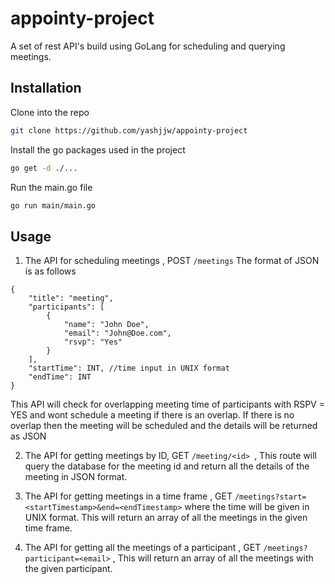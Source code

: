 # appointy-project

A set of rest API's build using GoLang for scheduling and querying meetings.

## Installation

Clone into the repo
```bash 
git clone https://github.com/yashjjw/appointy-project
```
Install the go packages used in the project
```bash
go get -d ./...
```
Run the main.go file
```bash
go run main/main.go
```

## Usage

1. The API for scheduling meetings , POST `/meetings`  The format of JSON is as follows
```
{
    "title": "meeting",
    "participants": [
        {
            "name": "John Doe",
            "email": "John@Doe.com",
            "rsvp": "Yes"
        }
    ],
    "startTime": INT, //time input in UNIX format 
    "endTime": INT
}

```

This API will check for overlapping meeting time of participants with RSPV = YES and wont schedule a meeting if there is an overlap. 
If there is no overlap then the meeting will be scheduled and the details will be returned as JSON

2. The API for getting meetings by ID, GET `/meeting/<id> `, This route will query the database for the meeting id and return all the details of the meeting in JSON format.

3. The API for getting meetings in a time frame , GET `/meetings?start=<startTimestamp>&end=<endTimestamp>` where the time will be given in UNIX format.
This will return an array of all the meetings in the given time frame.

4. The API for getting all the meetings of a participant , GET `/meetings?participant=<email>` , This will return an array of all the meetings with the given participant. 

